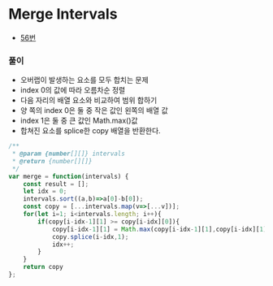

# Merge Intervals
  - [56번](https://leetcode.com/problems/merge-intervals/)


### 풀이
  - 오버랩이 발생하는 요소를 모두 합치는 문제
  - index 0의 값에 따라 오름차순 정렬
  - 다음 자리의 배열 요소와 비교하여 범위 합하기
  - 양 쪽의 index 0은 둘 중 작은 값인 왼쪽의 배열 값
  - index 1은 둘 중 큰 값인 Math.max()값
  - 합쳐진 요소를 splice한 copy 배열을 반환한다.

  ```javascript
  /**
   * @param {number[][]} intervals
   * @return {number[][]}
   */
  var merge = function(intervals) {
      const result = [];
      let idx = 0;
      intervals.sort((a,b)=>a[0]-b[0]);
      const copy = [...intervals.map(v=>[...v])];
      for(let i=1; i<intervals.length; i++){
          if(copy[i-idx-1][1] >= copy[i-idx][0]){
              copy[i-idx-1][1] = Math.max(copy[i-idx-1][1],copy[i-idx][1]);
              copy.splice(i-idx,1);
              idx++;
          }
      }
      return copy
  };
  ```